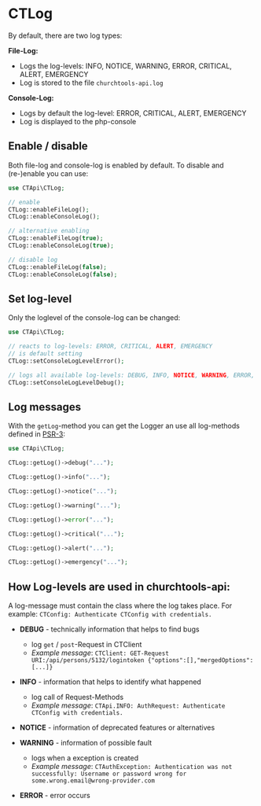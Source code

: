 # CTLog

By default, there are two log types:

**File-Log:**

- Logs the log-levels: INFO, NOTICE, WARNING, ERROR, CRITICAL, ALERT, EMERGENCY
- Log is stored to the file `churchtools-api.log`

**Console-Log:**

- Logs by default the log-level: ERROR, CRITICAL, ALERT, EMERGENCY
- Log is displayed to the php-console

## Enable / disable

Both file-log and console-log is enabled by default. To disable and (re-)enable you can use:

```php
use CTApi\CTLog;

// enable
CTLog::enableFileLog();
CTLog::enableConsoleLog();

// alternative enabling
CTLog::enableFileLog(true);
CTLog::enableConsoleLog(true);

// disable log
CTLog::enableFileLog(false);
CTLog::enableConsoleLog(false);

```

## Set log-level

Only the loglevel of the console-log can be changed:

```php 
use CTApi\CTLog;

// reacts to log-levels: ERROR, CRITICAL, ALERT, EMERGENCY
// is default setting
CTLog::setConsoleLogLevelError();

// logs all available log-levels: DEBUG, INFO, NOTICE, WARNING, ERROR, CRITICAL, ALERT, EMERGENCY
CTLog::setConsoleLogLevelDebug();

```

## Log messages

With the `getLog`-method you can get the Logger an use all log-methods defined
in [PSR-3](https://www.php-fig.org/psr/psr-3/):

```php
use CTApi\CTLog;

CTLog::getLog()->debug("...");

CTLog::getLog()->info("...");

CTLog::getLog()->notice("...");

CTLog::getLog()->warning("...");

CTLog::getLog()->error("...");

CTLog::getLog()->critical("...");

CTLog::getLog()->alert("...");

CTLog::getLog()->emergency("...");


```

## How Log-levels are used in churchtools-api:

A log-message must contain the class where the log takes place. For
example: `CTConfig: Authenticate CTConfig with credentials.`

* **DEBUG** - technically information that helps to find bugs
    * log `get` / `post`-Request in CTClient
    * *Example message*: `CTClient: GET-Request URI:/api/persons/5132/logintoken {"options":[],"mergedOptions":[...]}`
* **INFO** - information that helps to identify what happened
    * log call of Request-Methods
    * *Example message*: `CTApi.INFO: AuthRequest: Authenticate CTConfig with credentials.`

* **NOTICE** - information of deprecated features or alternatives
* **WARNING** - information of possible fault
    * logs when a exception is created
    * *Example
      message*: `CTAuthException: Authentication was not successfully: Username or password wrong for some.wrong.email@wrong-provider.com`
* **ERROR** - error occurs
